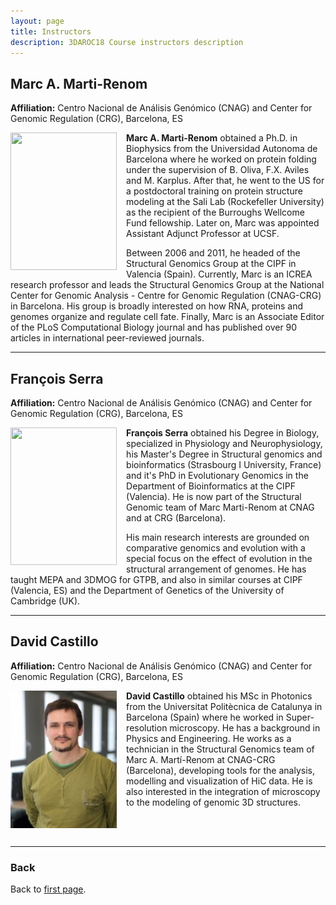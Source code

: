 ```yaml
---
layout: page
title: Instructors
description: 3DAROC18 Course instructors description
---
```


## Marc A. Marti-Renom
**Affiliation:** Centro Nacional de Análisis Genómico (CNAG) and Center for Genomic Regulation (CRG), Barcelona, ES

<img src="./images/instructors/Marc_A_Marti-Renom.jpg" height="220px" width="170px" align="left" style="margin-right: 3%; margin-bottom: 0.3em;">

**Marc A. Marti-Renom** obtained a Ph.D. in Biophysics from the Universidad Autonoma de Barcelona where he worked on protein folding under the supervision of B. Oliva, F.X. Aviles and M. Karplus. After that, he went to the US for a postdoctoral training on protein structure modeling at the Sali Lab (Rockefeller University) as the recipient of the Burroughs Wellcome Fund fellowship. Later on, Marc was appointed Assistant Adjunct Professor at UCSF. 

Between 2006 and 2011, he headed of the Structural Genomics Group at the CIPF in Valencia (Spain). Currently, Marc is an ICREA research professor and leads the Structural Genomics Group at the National Center for Genomic Analysis - Centre for Genomic Regulation (CNAG-CRG) in Barcelona. His group is broadly interested on how RNA, proteins and genomes organize and regulate cell fate. Finally, Marc is an Associate Editor of the PLoS Computational Biology journal and has published over 90 articles in international peer-reviewed journals.

---

## François Serra
**Affiliation:** Centro Nacional de Análisis Genómico (CNAG) and Center for Genomic Regulation (CRG), Barcelona, ES

<img src="./images/instructors/François Serra.jpg" height="220px" width="170px" align="left" style="margin-right: 3%; margin-bottom: 0.3em;">

**François Serra** obtained his Degree in Biology, specialized in Physiology and Neurophysiology, his Master's Degree in Structural genomics and bioinformatics (Strasbourg I University, France) and it's PhD in Evolutionary Genomics in the Department of Bioinformatics at the CIPF (Valencia). He is now part of the Structural Genomic team of Marc Marti-Renom at CNAG and at CRG (Barcelona). 

His main research interests are grounded on comparative genomics and evolution with a special focus on the effect of evolution in the structural arrangement of genomes. He has taught MEPA and 3DMOG for GTPB, and also in similar courses at CIPF (Valencia, ES) and the Department of Genetics of the University of Cambridge (UK).

---

## David Castillo
**Affiliation:** Centro Nacional de Análisis Genómico (CNAG) and Center for Genomic Regulation (CRG), Barcelona, ES

<img src="./images/instructors/David_Castillo.jpg" height="220px" width="170px" align="left" style="margin-right: 3%; margin-bottom: 0.3em;">

**David Castillo**  obtained his MSc in Photonics from the Universitat Politècnica de Catalunya in Barcelona (Spain) where he worked in Super-resolution microscopy. He has a background in Physics and Engineering. 
He works as a technician in the Structural Genomics team of Marc A. Martí-Renom at CNAG-CRG (Barcelona), developing tools for the analysis, modelling and visualization of HiC data. 
He is also interested in the integration of microscopy to the modeling of genomic 3D structures.

<br/><br/>

---

### Back

Back to [first page](https://gtpb.github.io/COURSE/).

